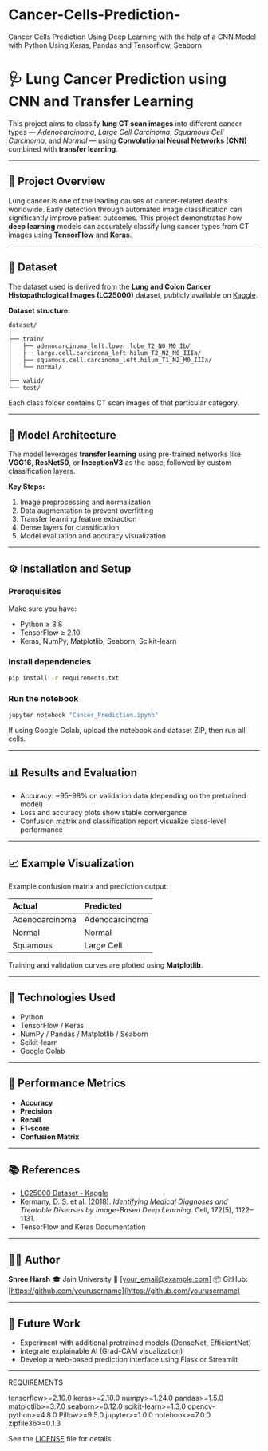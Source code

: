 # Cancer-Cells-Prediction-
Cancer Cells Prediction Using Deep Learning with the help of a CNN Model with Python Using Keras, Pandas and Tensorflow, Seaborn



# 🩺 Lung Cancer Prediction using CNN and Transfer Learning

This project aims to classify **lung CT scan images** into different cancer types — *Adenocarcinoma*, *Large Cell Carcinoma*, *Squamous Cell Carcinoma*, and *Normal* — using **Convolutional Neural Networks (CNN)** combined with **transfer learning**.

---

## 🚀 Project Overview

Lung cancer is one of the leading causes of cancer-related deaths worldwide. Early detection through automated image classification can significantly improve patient outcomes.
This project demonstrates how **deep learning** models can accurately classify lung cancer types from CT images using **TensorFlow** and **Keras**.

---

## 📂 Dataset

The dataset used is derived from the **Lung and Colon Cancer Histopathological Images (LC25000)** dataset, publicly available on [Kaggle](https://www.kaggle.com/datasets/andrewmvd/lung-and-colon-cancer-histopathological-images).

**Dataset structure:**

```
dataset/
│
├── train/
│   ├── adenocarcinoma_left.lower.lobe_T2_N0_M0_Ib/
│   ├── large.cell.carcinoma_left.hilum_T2_N2_M0_IIIa/
│   ├── squamous.cell.carcinoma_left.hilum_T1_N2_M0_IIIa/
│   └── normal/
│
├── valid/
└── test/
```

Each class folder contains CT scan images of that particular category.

---

## 🧠 Model Architecture

The model leverages **transfer learning** using pre-trained networks like **VGG16**, **ResNet50**, or **InceptionV3** as the base, followed by custom classification layers.

**Key Steps:**

1. Image preprocessing and normalization
2. Data augmentation to prevent overfitting
3. Transfer learning feature extraction
4. Dense layers for classification
5. Model evaluation and accuracy visualization

---

## ⚙️ Installation and Setup

### Prerequisites

Make sure you have:

* Python ≥ 3.8
* TensorFlow ≥ 2.10
* Keras, NumPy, Matplotlib, Seaborn, Scikit-learn

### Install dependencies

```bash
pip install -r requirements.txt
```

### Run the notebook

```bash
jupyter notebook "Cancer_Prediction.ipynb"
```

If using Google Colab, upload the notebook and dataset ZIP, then run all cells.

---

## 📊 Results and Evaluation

* Accuracy: ~95–98% on validation data (depending on the pretrained model)
* Loss and accuracy plots show stable convergence
* Confusion matrix and classification report visualize class-level performance

---

## 📈 Example Visualization

Example confusion matrix and prediction output:

| Actual         | Predicted      |
| :------------- | :------------- |
| Adenocarcinoma | Adenocarcinoma |
| Normal         | Normal         |
| Squamous       | Large Cell     |

Training and validation curves are plotted using **Matplotlib**.

---

## 🧩 Technologies Used

* Python
* TensorFlow / Keras
* NumPy / Pandas / Matplotlib / Seaborn
* Scikit-learn
* Google Colab

---

## 🧪 Performance Metrics

* **Accuracy**
* **Precision**
* **Recall**
* **F1-score**
* **Confusion Matrix**

---

## 📚 References

* [LC25000 Dataset - Kaggle](https://www.kaggle.com/datasets/andrewmvd/lung-and-colon-cancer-histopathological-images)
* Kermany, D. S. et al. (2018). *Identifying Medical Diagnoses and Treatable Diseases by Image-Based Deep Learning.* Cell, 172(5), 1122–1131.
* TensorFlow and Keras Documentation

---

## 🧑‍💻 Author

**Shree Harsh**
🎓 Jain University
📧 [[your_email@example.com](mailto:your_email@example.com)]
📦 GitHub: [https://github.com/yourusername](https://github.com/yourusername)

---

## 🏁 Future Work

* Experiment with additional pretrained models (DenseNet, EfficientNet)
* Integrate explainable AI (Grad-CAM visualization)
* Develop a web-based prediction interface using Flask or Streamlit

---

REQUIREMENTS

tensorflow>=2.10.0
keras>=2.10.0
numpy>=1.24.0
pandas>=1.5.0
matplotlib>=3.7.0
seaborn>=0.12.0
scikit-learn>=1.3.0
opencv-python>=4.8.0
Pillow>=9.5.0
jupyter>=1.0.0
notebook>=7.0.0
zipfile36>=0.1.3

See the [LICENSE](LICENSE) file for details.
